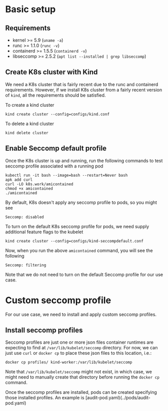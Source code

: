 # Basic setup

## Requirements

- kernel >= 5.9 (`uname -a`)
- runc >= 1.1.0 (`runc -v`)
- containerd >= 1.5.5 (`containerd -v`)
- libseccomp >= 2.5.2 (`apt list --installed | grep libseccomp`)

## Create K8s cluster with Kind

We need a K8s cluster that is fairly recent due to the runc and containerd
requirements. However, if we install K8s cluster from a fairly recent version
of `kind`, all the requirements should be satisfied.

To create a kind cluster
```
kind create cluster --config=configs/kind.conf
```

To delete a kind cluster
```
kind delete cluster
```

## Enable Seccomp default profile

Once the K8s cluster is up and running, run the following commands to test
seccomp profile associated with a running pod

```
kubectl run -it bash --image=bash --restart=Never bash
apk add curl
curl -LO k8s.work/amicontained
chmod +x amicontained
./amicontained
```

By default, K8s doesn't apply any seccomp profile to pods, so you might see
```
Seccomp: disabled
```

To turn on the default K8s seccomp profile for pods, we need supply additional
feature flags to the kubelet
```
kind create cluster --config=configs/kind-seccompdefault.conf
```

Now, when you run the above `amicontained` command, you will see the following
```
Seccomp: filtering
```

Note that we do not need to turn on the default Seccomp profile for our use
case.

# Custom seccomp profile

For our use case, we need to install and apply custom seccomp profiles.

## Install seccomp profiles

Seccomp profiles are just one or more json files container runtimes are expecting
to find at `/var/lib/kubelet/seccomp` directory. For now, we can just use `curl` or 
`docker cp` to place these json files to this location, i.e.:
```
docker cp profiles/ kind-worker:/var/lib/kubelet/seccomp
```

Note that `/var/lib/kubelet/seccomp` might not exist, in which case, we might need
to manually create that directory before running the `docker cp` command.

Once the seccomp profiles are installed, pods can be created specifying those installed profiles. An example is [audit-pod.yaml)(../pods/audit-pod.yaml)
